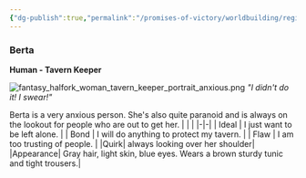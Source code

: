 ```yaml
---
{"dg-publish":true,"permalink":"/promises-of-victory/worldbuilding/regions/duesternest/berta/","title":"Berta","noteIcon":"SideNPC","created":"2023-01-25T02:26:53.574+01:00","updated":"2023-03-29T21:35:22.852+02:00"}
---
```


### Berta

**Human - Tavern Keeper**

![fantasy_halfork_woman_tavern_keeper_portrait_anxious.png](/img/user/resources/Pictures/fantasy_halfork_woman_tavern_keeper_portrait_anxious.png)
_"I didn't do it! I swear!"_

Berta is a very anxious person. She's also quite paranoid and is always on the lookout for people who are out to get her.
| | |
|-|-|
| Ideal | I just want to be left alone. |
| Bond | I will do anything to protect my tavern. |
| Flaw | I am too trusting of people. |
|Quirk| always looking over her shoulder|
|Appearance| Gray hair, light skin, blue eyes. Wears a brown sturdy tunic and tight trousers.|